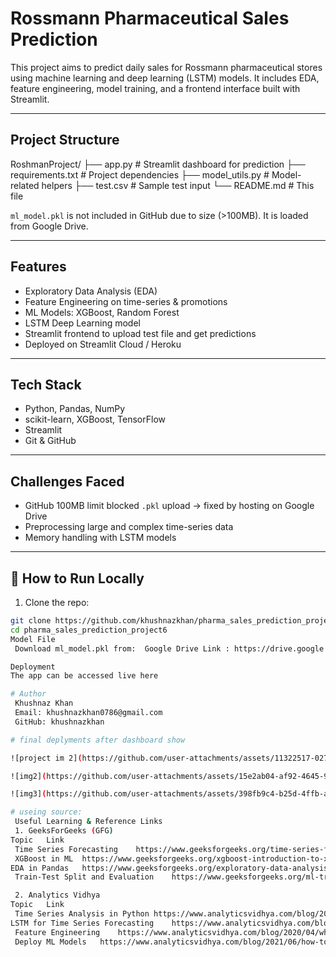 # Rossmann Pharmaceutical Sales Prediction

This project aims to predict daily sales for Rossmann pharmaceutical stores using machine learning and deep learning (LSTM) models. It includes EDA, feature engineering, model training, and a frontend interface built with Streamlit.

---

##  Project Structure

RoshmanProject/
├── app.py # Streamlit dashboard for prediction
├── requirements.txt # Project dependencies
├── model_utils.py # Model-related helpers
├── test.csv # Sample test input
└── README.md # This file

`ml_model.pkl` is not included in GitHub due to size (>100MB). It is loaded from Google Drive.

---

##  Features

-  Exploratory Data Analysis (EDA)
-  Feature Engineering on time-series & promotions
-  ML Models: XGBoost, Random Forest
-  LSTM Deep Learning model
-  Streamlit frontend to upload test file and get predictions
-  Deployed on Streamlit Cloud / Heroku

---

##  Tech Stack

- Python, Pandas, NumPy
- scikit-learn, XGBoost, TensorFlow
- Streamlit
- Git & GitHub

---

##  Challenges Faced

-  GitHub 100MB limit blocked `.pkl` upload → fixed by hosting on Google Drive  
-  Preprocessing large and complex time-series data  
- Memory handling with LSTM models  



---

## 🧾 How to Run Locally

1. Clone the repo:
```bash
git clone https://github.com/khushnazkhan/pharma_sales_prediction_project6.git
cd pharma_sales_prediction_project6
Model File
 Download ml_model.pkl from:  Google Drive Link : https://drive.google.com/file/d/1_BbIVN331nnYIJIJ8W-8F_qwJqKptnbo/view?usp=drive_link

Deployment
The app can be accessed live here

# Author
 Khushnaz Khan
 Email: khushnazkhan0786@gmail.com
 GitHub: khushnazkhan

# final deplyments after dashboard show 

![project im 2](https://github.com/user-attachments/assets/11322517-0276-4aa7-b08f-3cc2c6af5c9f)

![img2](https://github.com/user-attachments/assets/15e2ab04-af92-4645-949b-5b3ca5c6900e)

![img3](https://github.com/user-attachments/assets/398fb9c4-b25d-4ffb-a86f-22aebc159bb3)

# useing source:
 Useful Learning & Reference Links
 1. GeeksForGeeks (GFG)
Topic	Link
 Time Series Forecasting	https://www.geeksforgeeks.org/time-series-forecasting-using-python/
 XGBoost in ML	https://www.geeksforgeeks.org/xgboost-introduction-to-xgboost-algorithm/
EDA in Pandas	https://www.geeksforgeeks.org/exploratory-data-analysis-in-python/
 Train-Test Split and Evaluation	https://www.geeksforgeeks.org/ml-train-test-and-cross-validation/

 2. Analytics Vidhya
Topic	Link
 Time Series Analysis in Python	https://www.analyticsvidhya.com/blog/2021/07/a-comprehensive-guide-to-time-series-analysis/
LSTM for Time Series Forecasting	https://www.analyticsvidhya.com/blog/2021/10/lstm-for-time-series-forecasting/
 Feature Engineering	https://www.analyticsvidhya.com/blog/2020/04/what-is-feature-engineering/
 Deploy ML Models	https://www.analyticsvidhya.com/blog/2021/06/how-to-deploy-machine-learning-model-using-streamlit/






